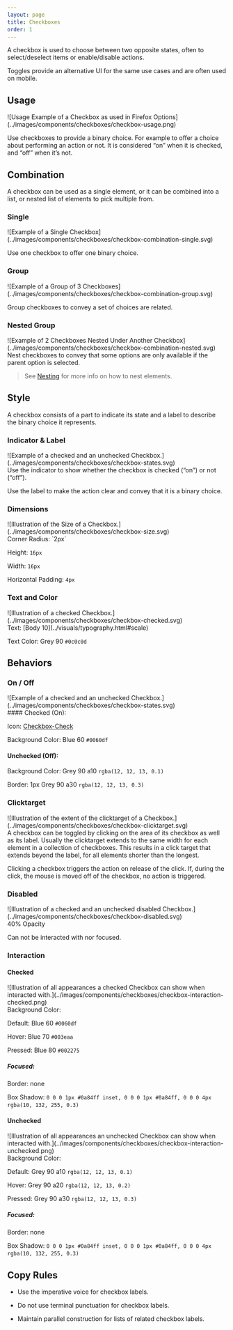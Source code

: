 ```yaml
---
layout: page
title: Checkboxes
order: 1
---
```


A checkbox is used to choose between two opposite states, often to select/deselect items or enable/disable actions.

Toggles provide an alternative UI for the same use cases and are often used on mobile.

## Usage

<div class="grid-2" markdown="1">
![Usage Example of a Checkbox as used in Firefox Options](../images/components/checkboxes/checkbox-usage.png)

Use checkboxes to provide a binary choice. For example to offer a choice about performing an action or not. It is considered “on” when it is checked, and “off” when it’s not.
</div>

## Combination

A checkbox can be used as a single element, or it can be combined into a list, or nested list of elements to pick multiple from.

### Single

<div class="grid-2" markdown="1">
![Example of a Single Checkbox](../images/components/checkboxes/checkbox-combination-single.svg)

Use one checkbox to offer one binary choice.
</div>

### Group

<div class="grid-2" markdown="1">
![Example of a Group of 3 Checkboxes](../images/components/checkboxes/checkbox-combination-group.svg)

Group checkboxes to convey a set of choices are related.
</div>

### Nested Group

<div class="grid-2" markdown="1">
![Example of 2 Checkboxes Nested Under Another Checkbox](../images/components/checkboxes/checkbox-combination-nested.svg)

<div markdown="1">
Nest checkboxes to convey that some options are only available if the parent option is selected.

> See [Nesting](../patterns/nesting.html) for more info on how to nest elements.
</div>
</div>

## Style

A checkbox consists of a part to indicate its state and a label to describe the binary choice it represents.

### Indicator & Label

<div class="grid-2" markdown="1">
![Example of a checked and an unchecked Checkbox.](../images/components/checkboxes/checkbox-states.svg)

<div markdown="1">
Use the indicator to show whether the checkbox is checked (“on”) or not (“off”).

Use the label to make the action clear and convey that it is a binary choice.
</div>
</div>

### Dimensions

<div class="grid-2" markdown="1">
![Illustration of the Size of a Checkbox.](../images/components/checkboxes/checkbox-size.svg)

<div markdown="1">
Corner Radius: `2px`

Height: `16px`

Width: `16px`

Horizontal Padding: `4px`
</div>
</div>

### Text and Color

<div class="grid-2" markdown="1">
![Illustration of a checked Checkbox.](../images/components/checkboxes/checkbox-checked.svg)

<div markdown="1">
Text: [Body 10](../visuals/typography.html#scale)

Text Color: Grey 90 `#0c0c0d`
</div>
</div>

## Behaviors

### On / Off

<div class="grid-2" markdown="1">
![Example of a checked and an unchecked Checkbox.](../images/components/checkboxes/checkbox-states.svg)

<div markdown="1">
#### Checked (On):

Icon: [Checkbox-Check](../images/components/checkboxes/checkbox-check-16.svg)

Background Color: Blue 60 `#0060df`

#### Unchecked (Off):

Background Color: Grey 90 a10 `rgba(12, 12, 13, 0.1)`

Border: 1px Grey 90 a30 `rgba(12, 12, 13, 0.3)`
</div>
</div>

### Clicktarget

<div class="grid-2" markdown="1">
![Illustration of the extent of the clicktarget of a Checkbox.](../images/components/checkboxes/checkbox-clicktarget.svg)

<div markdown="1">
A checkbox can be toggled by clicking on the area of its checkbox as well as its label. Usually the clicktarget extends to the same width for each element in a collection of checkboxes. This results in a click target that extends beyond the label, for all elements shorter than the longest.

Clicking a checkbox triggers the action on release of the click. If, during the click, the mouse is moved off of the checkbox, no action is triggered.
</div>
</div>

### Disabled

<div class="grid-2" markdown="1">
![Illustration of a checked and an unchecked disabled Checkbox.](../images/components/checkboxes/checkbox-disabled.svg)

<div markdown="1">
40% Opacity

Can not be interacted with nor focused.
</div>
</div>

### Interaction

#### Checked

<div class="grid-2" markdown="1">
![Illustration of all appearances a checked Checkbox can show when interacted with.](../images/components/checkboxes/checkbox-interaction-checked.png)

<div markdown="1">
Background Color:

Default: Blue 60 `#0060df`

Hover: Blue 70 `#003eaa`

Pressed: Blue 80 `#002275`

##### Focused:

Border: none

Box Shadow: `0 0 0 1px #0a84ff inset, 0 0 0 1px #0a84ff, 0 0 0 4px rgba(10, 132, 255, 0.3)`
</div>
</div>

#### Unchecked

<div class="grid-2" markdown="1">
![Illustration of all appearances an unchecked Checkbox can show when interacted with.](../images/components/checkboxes/checkbox-interaction-unchecked.png)

<div markdown="1">
Background Color:

Default: Grey 90 a10 `rgba(12, 12, 13, 0.1)`

Hover: Grey 90 a20 `rgba(12, 12, 13, 0.2)`

Pressed: Grey 90 a30 `rgba(12, 12, 13, 0.3)`

##### Focused:

Border: none

Box Shadow: `0 0 0 1px #0a84ff inset, 0 0 0 1px #0a84ff, 0 0 0 4px rgba(10, 132, 255, 0.3)`
</div>
</div>

## Copy Rules

* Use the imperative voice for checkbox labels.

* Do not use terminal punctuation for checkbox labels.

* Maintain parallel construction for lists of related checkbox labels.
